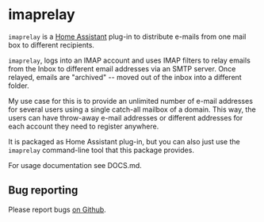 # imaprelay

``imaprelay`` is a [Home Assistant](https://www.home-assistant.io/) plug-in to distribute e-mails from one mail box to different recipients.

``imaprelay``, logs into an IMAP account and uses IMAP filters to relay emails from the Inbox to different email addresses via an SMTP server. 
Once relayed, emails are "archived" -- moved out of the inbox into a different folder. 

My use case for this is to provide an unlimited number of e-mail addresses for several users using a single catch-all mailbox of a domain. This way, the users can have throw-away e-mail addresses or different addresses for each account they need to register anywhere.  

It is packaged as Home Assistant plug-in, but you can also just use the  ``imaprelay`` command-line tool that this package provides.

For usage documentation see DOCS.md.

## Bug reporting

Please report bugs [on Github](https://github.com/asoehlke/ha-repository).
